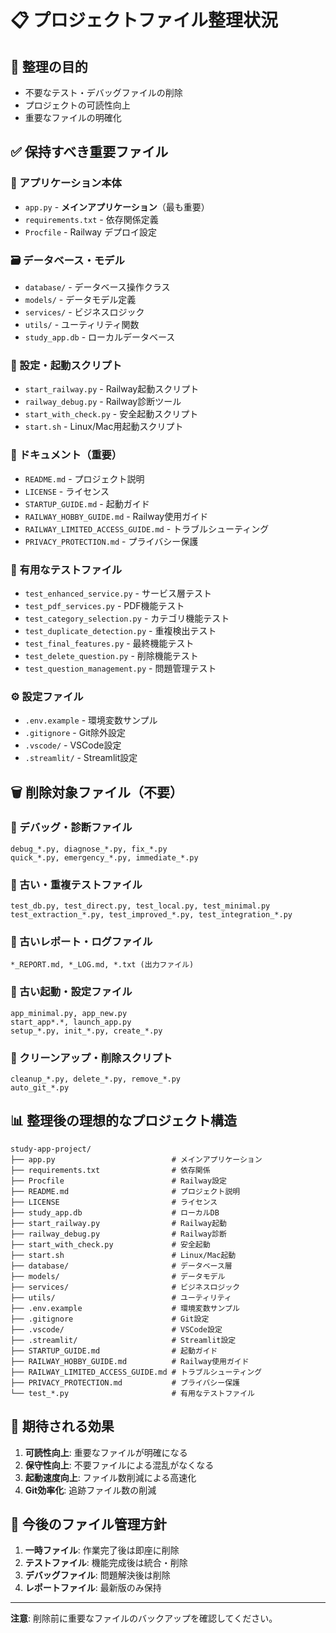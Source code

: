 # 📋 プロジェクトファイル整理状況

## 🎯 整理の目的
- 不要なテスト・デバッグファイルの削除
- プロジェクトの可読性向上
- 重要なファイルの明確化

## ✅ 保持すべき重要ファイル

### 🚀 アプリケーション本体
- `app.py` - **メインアプリケーション**（最も重要）
- `requirements.txt` - 依存関係定義
- `Procfile` - Railway デプロイ設定

### 🗃️ データベース・モデル
- `database/` - データベース操作クラス
- `models/` - データモデル定義
- `services/` - ビジネスロジック
- `utils/` - ユーティリティ関数
- `study_app.db` - ローカルデータベース

### 🔧 設定・起動スクリプト
- `start_railway.py` - Railway起動スクリプト
- `railway_debug.py` - Railway診断ツール
- `start_with_check.py` - 安全起動スクリプト
- `start.sh` - Linux/Mac用起動スクリプト

### 📖 ドキュメント（重要）
- `README.md` - プロジェクト説明
- `LICENSE` - ライセンス
- `STARTUP_GUIDE.md` - 起動ガイド
- `RAILWAY_HOBBY_GUIDE.md` - Railway使用ガイド
- `RAILWAY_LIMITED_ACCESS_GUIDE.md` - トラブルシューティング
- `PRIVACY_PROTECTION.md` - プライバシー保護

### 🧪 有用なテストファイル
- `test_enhanced_service.py` - サービス層テスト
- `test_pdf_services.py` - PDF機能テスト
- `test_category_selection.py` - カテゴリ機能テスト
- `test_duplicate_detection.py` - 重複検出テスト
- `test_final_features.py` - 最終機能テスト
- `test_delete_question.py` - 削除機能テスト
- `test_question_management.py` - 問題管理テスト

### ⚙️ 設定ファイル
- `.env.example` - 環境変数サンプル
- `.gitignore` - Git除外設定
- `.vscode/` - VSCode設定
- `.streamlit/` - Streamlit設定

## 🗑️ 削除対象ファイル（不要）

### 🐛 デバッグ・診断ファイル
```
debug_*.py, diagnose_*.py, fix_*.py
quick_*.py, emergency_*.py, immediate_*.py
```

### 🧪 古い・重複テストファイル
```
test_db.py, test_direct.py, test_local.py, test_minimal.py
test_extraction_*.py, test_improved_*.py, test_integration_*.py
```

### 📄 古いレポート・ログファイル
```
*_REPORT.md, *_LOG.md, *.txt (出力ファイル)
```

### 🚀 古い起動・設定ファイル
```
app_minimal.py, app_new.py
start_app*.*, launch_app.py
setup_*.py, init_*.py, create_*.py
```

### 🧹 クリーンアップ・削除スクリプト
```
cleanup_*.py, delete_*.py, remove_*.py
auto_git_*.py
```

## 📊 整理後の理想的なプロジェクト構造

```
study-app-project/
├── app.py                          # メインアプリケーション
├── requirements.txt                # 依存関係
├── Procfile                        # Railway設定
├── README.md                       # プロジェクト説明
├── LICENSE                         # ライセンス
├── study_app.db                    # ローカルDB
├── start_railway.py                # Railway起動
├── railway_debug.py                # Railway診断
├── start_with_check.py             # 安全起動
├── start.sh                        # Linux/Mac起動
├── database/                       # データベース層
├── models/                         # データモデル
├── services/                       # ビジネスロジック
├── utils/                          # ユーティリティ
├── .env.example                    # 環境変数サンプル
├── .gitignore                      # Git設定
├── .vscode/                        # VSCode設定
├── .streamlit/                     # Streamlit設定
├── STARTUP_GUIDE.md                # 起動ガイド
├── RAILWAY_HOBBY_GUIDE.md          # Railway使用ガイド
├── RAILWAY_LIMITED_ACCESS_GUIDE.md # トラブルシューティング
├── PRIVACY_PROTECTION.md           # プライバシー保護
└── test_*.py                       # 有用なテストファイル
```

## 🎉 期待される効果

1. **可読性向上**: 重要なファイルが明確になる
2. **保守性向上**: 不要ファイルによる混乱がなくなる
3. **起動速度向上**: ファイル数削減による高速化
4. **Git効率化**: 追跡ファイル数の削減

## 🔄 今後のファイル管理方針

1. **一時ファイル**: 作業完了後は即座に削除
2. **テストファイル**: 機能完成後は統合・削除
3. **デバッグファイル**: 問題解決後は削除
4. **レポートファイル**: 最新版のみ保持

---
**注意**: 削除前に重要なファイルのバックアップを確認してください。
